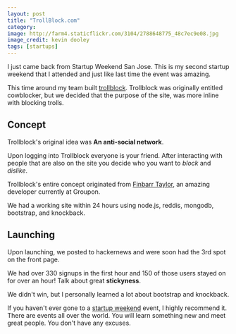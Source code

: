 ```yaml
---
layout: post
title: "TrollBlock.com"
category:
image: http://farm4.staticflickr.com/3104/2788648775_48c7ec9e08.jpg
image_credit: kevin dooley
tags: [startups]
---
```

I just came back from Startup Weekend San Jose. This is my second startup weekend that I attended and just like last time the event was amazing.

This time around my team built [trollblock](http://trollblock.com). Trollblock was originally entitled cowblocker, but we decided that the purpose of the site, was more inline with blocking trolls.

## Concept
Trollblock's original idea was **An anti-social network**. 

Upon logging into Trollblock everyone is your friend. After interacting with people that are also on the site you decide who you want to *block* and *dislike*.

Trollblock's entire concept originated from [Finbarr Taylor](http://finbarrtaylor.com/), an amazing developer currently at Groupon.

We had a working site within 24 hours using node.js, reddis, mongodb, bootstrap, and knockback.

## Launching
Upon launching, we posted to hackernews and were soon had the 3rd spot on the front page.

We had over 330 signups in the first hour and 150 of those users stayed on for over an hour! Talk about great **stickyness**.

We didn't win, but I personally learned a lot about bootstrap and knockback.

If you haven't ever gone to a [startup weekend](http://startupweekend.com) event, I highly recommend it. There are events all over the world. You will learn something new and meet great people. You don't have any excuses.
